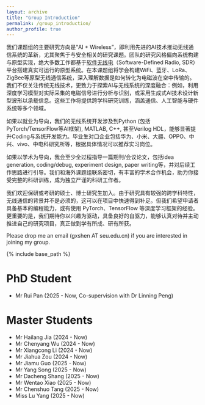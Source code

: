 ```yaml
---
layout: archive
title: "Group Introduction"
permalink: /group_introduction/
author_profile: true
---
```


我们课题组的主要研究方向是“AI + Wireless”，即利用先进的AI技术推动无线通信系统的革新，尤其聚焦于与安全相关的研究课题。团队的研究风格偏向系统构建与原型实现，绝大多数工作都基于[软件无线电](https://zhuanlan.zhihu.com/p/595770136)（Software-Defined Radio, SDR）平台搭建真实可运行的原型系统。在本课题组将学会构建WiFi、蓝牙、LoRa、ZigBee等原型无线通信系统，深入理解数据是如何转化为电磁波在空中传输的。我们不仅关注传统无线技术，更致力于探索AI与无线系统的深度融合：例如，利用深度学习模型对实际采集的电磁信号进行分析与识别，或采用生成式AI技术设计新型波形以承载信息。这些工作将提供跨学科研究训练，涵盖通信、人工智能与硬件系统等多个领域。


如果以就业为导向，我们的无线系统开发涉及到Python (包括PyTorch/TensorFlow等AI框架), MATLAB, C++, 甚至Verilog HDL，能够显著提升Coding与系统开发能力。毕业生对口企业包括华为、小米、大疆、OPPO、中兴、vivo、中电科研究所等，根据具体情况可以推荐实习岗位。

如果以学术为导向，我会至少全过程指导一篇期刊/会议论文，包括idea generation, coding/debug, experiment design, paper writing等，并对后续工作思路进行引导。我们和海外课题组联系密切，有丰富的学术合作机会，助力你接受完整的科研训练，成为独立严谨的科研工作者。

我们欢迎保研或考研的硕士、博士研究生加入。由于研究具有较强的跨学科特性，无线通信的背景并不是必须的，这可以在项目中快速得到补足。但我们希望申请者具备基本的编程能力，或有使用 PyTorch、TensorFlow 等深度学习框架的经验。更重要的是，我们期待你以兴趣为驱动，具备良好的自驱力，能够认真对待并主动推进自己的研究项目，真正做到学有所成、研有所获。

Please drop me an email (gxshen AT seu.edu.cn) if you are interested in joining my group.

{% include base_path %}

# PhD Student

* Mr Rui Pan       (2025 - Now, Co-supervision with Dr Linning Peng)

# Master Students

* Mr Hailang Jia   (2024 - Now)
* Mr Chenyang Wu   (2024 - Now)
* Mr Xiangcong Li  (2024 - Now)
* Mr Jiahua Zou    (2024 - Now)
* Mr Jiamu Guo     (2025 - Now)
* Mr Yang Song     (2025 - Now)
* Mr Dacheng Shang (2025 - Now)
* Mr Wentao Xiao   (2025 - Now)
* Mr Chenshuo Tang (2025 - Now)
* Miss Lu Yang     (2025 - Now)


